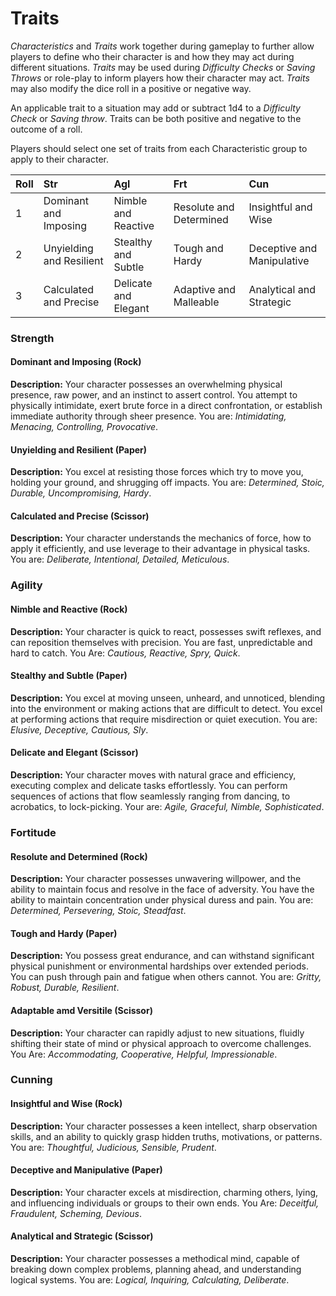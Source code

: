 # Traits
*Characteristics* and *Traits* work together during gameplay to further allow players to define who their character is and how they may act during different situations. *Traits* may be used during *Difficulty Checks* or *Saving Throws* or role-play to inform players how their character may act. *Traits* may also modify the dice roll in a positive or negative way.  

An applicable trait to a situation may add or subtract 1d4 to a  *Difficulty Check* or *Saving throw*. Traits can be both positive and negative to the outcome of a roll.

Players should select one set of traits from each Characteristic group to apply to their character. 

| Roll | Str       | Agl        | Frt         | Cun         |
|:---|:----------- |:----------|:-------------|:---------   |
| 1  | Dominant and Imposing | Nimble and Reactive | Resolute and Determined | Insightful and Wise |
| 2  | Unyielding and Resilient | Stealthy and Subtle | Tough and Hardy  | Deceptive and Manipulative |
| 3  | Calculated and Precise | Delicate and Elegant | Adaptive and Malleable | Analytical and Strategic |

### Strength
#### Dominant and Imposing (Rock)
**Description:** Your character possesses an overwhelming physical presence, raw power, and an instinct to assert control. You attempt to physically intimidate, exert brute force in a direct confrontation, or establish immediate authority through sheer presence. You are: *Intimidating, Menacing, Controlling, Provocative*.

#### Unyielding and Resilient (Paper)
**Description:** You excel at resisting those forces which try to move you, holding your ground, and shrugging off impacts.  You are: *Determined, Stoic, Durable, Uncompromising, Hardy*.

#### Calculated and Precise (Scissor)
**Description:** Your character understands the mechanics of force, how to apply it efficiently, and use leverage to their advantage in physical tasks. You are: *Deliberate, Intentional, Detailed, Meticulous*. 

### Agility
#### Nimble and Reactive (Rock)
**Description:** Your character is quick to react, possesses swift reflexes, and can reposition themselves with precision. 
You are fast, unpredictable and hard to catch. 
 You Are: *Cautious, Reactive, Spry, Quick*.

#### Stealthy and Subtle (Paper)
**Description:** You excel at moving unseen, unheard, and unnoticed, blending into the environment or making actions that are difficult to detect. You excel at performing actions that require misdirection or quiet execution. You are: *Elusive, Deceptive, Cautious, Sly*. 

#### Delicate and Elegant (Scissor)
**Description:** Your character moves with natural grace and efficiency, executing complex and delicate tasks effortlessly.  You can perform sequences of actions that flow seamlessly ranging from dancing, to acrobatics, to lock-picking. Your are: *Agile, Graceful, Nimble, Sophisticated*.

### Fortitude
#### Resolute and Determined (Rock)
**Description:** Your character possesses unwavering willpower, and the ability to maintain focus and resolve in the face of adversity. You have the ability to maintain concentration under physical duress and pain. You are: *Determined, Persevering, Stoic, Steadfast*. 

#### Tough and Hardy (Paper)
**Description:** You possess great endurance, and can withstand significant physical punishment or environmental hardships over extended periods. You can push through pain and fatigue when others cannot. You are: *Gritty, Robust, Durable, Resilient*.

#### Adaptable amd Versitile (Scissor) 
**Description:** Your character can rapidly adjust to new situations, fluidly shifting their state of mind or physical approach to overcome challenges. You Are: *Accommodating, Cooperative, Helpful, Impressionable*.

### Cunning
#### Insightful and Wise (Rock)
**Description:** Your character possesses a keen intellect, sharp observation skills, and an ability to quickly grasp hidden truths, motivations, or patterns. You are: *Thoughtful, Judicious, Sensible, Prudent*.

#### Deceptive and Manipulative (Paper)
**Description:** Your character excels at misdirection, charming others, lying, and influencing individuals or groups to their own ends. You Are: *Deceitful, Fraudulent, Scheming, Devious*.

#### Analytical and Strategic (Scissor)
**Description:** Your character possesses a methodical mind, capable of breaking down complex problems, planning ahead, and understanding logical systems. You are: *Logical, Inquiring, Calculating, Deliberate*. 

